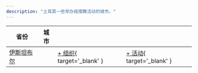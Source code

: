 ```yaml
---
description: "土耳其一些举办摇摆舞活动的城市。"
---
```


| 省份 | 城市 | | |
| --- | --- | --- | --- |
| [伊斯坦布尔](by_city.md#istanbul) | | [+ 组织](https://github.com/swingdance/orgs/issues/new?assignees=&labels=add+org&projects=&template=02-add_entity.yml&title=%5Btr%5D%20%3CName%3E&region=tr&province=Istanbul&city=Istanbul){ target='_blank' } | [+ 活动](https://github.com/swingdance/events/issues/new?assignees=&labels=add+event&projects=&template=02-add_entity.yml&title=%5B2024%2Ftr%5D%20%3CName%3E&region=tr&province=Istanbul&city=Istanbul&org_id=&date_starts=2024-&date_ends=2024-){ target='_blank' } |
